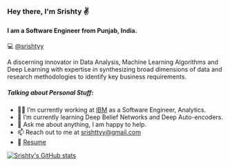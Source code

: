 ### Hey there, I'm Srishty :v:

#### I am a Software Engineer from Punjab, India. 
:computer: [@srishtyy](https://github.com/srishtyy)

A discerning innovator in Data Analysis, Machine Learning Algorithms and Deep Learning with expertise in synthesizing broad dimensions of data and research methodologies to identify key business requirements.



##### Talking about Personal Stuff: 

- :woman_technologist: I’m currently working at [IBM](https://www.ibm.com/in-en) as a Software Engineer, Analytics.  
- 🌱 I’m currently learning Deep Belief Networks and Deep Auto-encoders. 
- 💬 Ask me about anything, I am happy to help. 
- 📫 Reach out to me at [srishttyy@gmail.com](mailto:srishttyy@gmail.com)
- 📄 [Resume](https://drive.google.com/file/d/1CztAxXOd1N-J9yc2UFkyxH3sEOprmxf2/view?usp=sharing)

    
[![Srishty's GitHub stats](https://github-readme-stats.vercel.app/api?username=srishtyy)](https://github.com/srishtyy/github-readme-stats)
    
